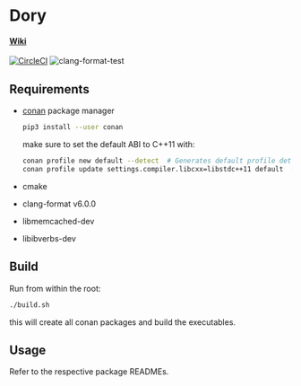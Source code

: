 # Dory

#### [Wiki](https://github.com/kristianmitk/dory/wiki)

[![CircleCI](https://circleci.com/gh/kristianmitk/dory/tree/master.svg?style=shield&circle-token=8aee442f89261c33ece50901b09ef414a085ca9f)](https://circleci.com/gh/kristianmitk/dory/tree/master) ![clang-format-test](https://github.com/kristianmitk/dory/workflows/clang-format-test/badge.svg)

## Requirements

- [conan](https://conan.io/) package manager
    ```sh 
    pip3 install --user conan
    ```

    make sure to set the default ABI to C++11 with:

    ```sh
    conan profile new default --detect  # Generates default profile detecting GCC and sets old ABI
    conan profile update settings.compiler.libcxx=libstdc++11 default  # Sets libcxx to C++11 ABI
    ```
- cmake
- clang-format v6.0.0
- libmemcached-dev
- libibverbs-dev

## Build

Run from within the root:

```sh
./build.sh
```

this will create all conan packages and build the executables.

## Usage

Refer to the respective package READMEs.
